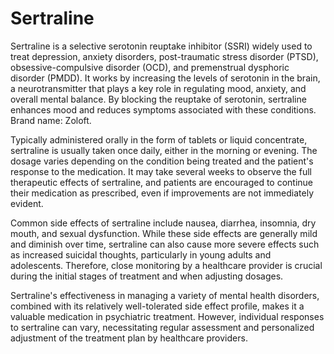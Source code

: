 <!--
source: GPT-4o
brands: Zoloft
treats: depression, anxiety
tags: selective-serotonin-reuptake-inhibitors
-->

# Sertraline

Sertraline is a selective serotonin reuptake inhibitor (SSRI) widely used to treat depression, anxiety disorders, post-traumatic stress disorder (PTSD), obsessive-compulsive disorder (OCD), and premenstrual dysphoric disorder (PMDD). It works by increasing the levels of serotonin in the brain, a neurotransmitter that plays a key role in regulating mood, anxiety, and overall mental balance. By blocking the reuptake of serotonin, sertraline enhances mood and reduces symptoms associated with these conditions. Brand name: Zoloft.

Typically administered orally in the form of tablets or liquid concentrate, sertraline is usually taken once daily, either in the morning or evening. The dosage varies depending on the condition being treated and the patient's response to the medication. It may take several weeks to observe the full therapeutic effects of sertraline, and patients are encouraged to continue their medication as prescribed, even if improvements are not immediately evident.

Common side effects of sertraline include nausea, diarrhea, insomnia, dry mouth, and sexual dysfunction. While these side effects are generally mild and diminish over time, sertraline can also cause more severe effects such as increased suicidal thoughts, particularly in young adults and adolescents. Therefore, close monitoring by a healthcare provider is crucial during the initial stages of treatment and when adjusting dosages.

Sertraline's effectiveness in managing a variety of mental health disorders, combined with its relatively well-tolerated side effect profile, makes it a valuable medication in psychiatric treatment. However, individual responses to sertraline can vary, necessitating regular assessment and personalized adjustment of the treatment plan by healthcare providers.

